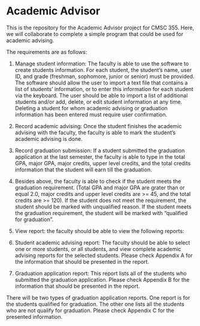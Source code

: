 Academic Advisor
=========

This is the repository for the Academic Advisor project for CMSC 355. Here, we will collaborate to complete a simple program that could be used for academic advising.

The requirements are as follows:

1. Manage student information: The faculty is able to use the software to create students information. For each student, the student’s name, user ID, and grade (freshman, sophomore, junior or senior) must be provided.  The software should allow the user to import a text file that contains a list of students’ information, or to enter this information for each student via the keyboard.  The user should be able to import a list of additional students and/or add, delete, or edit student information at any time.  Deleting a student for whom academic advising or graduation information has been entered must require user confirmation.

2. Record academic advising:  Once the student finishes the academic advising with the faculty, the faculty is able to mark the student’s academic advising is done. 

3. Record graduation submission: If a student submitted the graduation application at the last semester, the faculty is able to type in the total GPA, major GPA, major credits, upper level credits, and the total credits information that the student will earn till the graduation. 
  1. Besides above, the faculty is able to check if the student meets the graduation requirement. (Total GPA and major GPA are grater than or equal 2.0, major credits and upper level credits are >= 45, and the total credits are >= 120). If the student does not meet the requirement, the student should be marked with unqualified reason. If the student meets the graduation requirement, the student will be marked with “qualified for graduation”.

4. View report: the faculty should be able to view the following reports:
  1. Student academic advising report:  The faculty should be able to select one or more students, or all students, and view complete academic advising reports for the selected students.  Please check Appendix A for the information that should be presented in the report. 
  2. Graduation application report:  This report lists all of the students who submitted the graduation application. Please check Appendix B for the information that should be presented in the report. 

There will be two types of graduation application reports. One report is for the students qualified for graduation. The other one lists all the students who are not qualify for graduation. Please check Appendix C for the presented information. 

